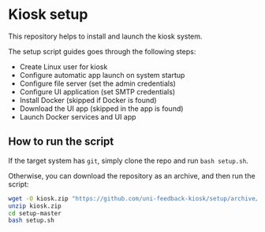 # Kiosk setup

This repository helps to install and launch the kiosk system.

The setup script guides goes through the following steps:

- Create Linux user for kiosk
- Configure automatic app launch on system startup
- Configure file server (set the admin credentials)
- Configure UI application (set SMTP credentials)
- Install Docker (skipped if Docker is found)
- Download the UI app (skipped in the app is found)
- Launch Docker services and UI app

## How to run the script

If the target system has `git`, simply clone the repo and run `bash setup.sh`.

Otherwise, you can download the repository as an archive, and then run the script:

```bash
wget -O kiosk.zip "https://github.com/uni-feedback-kiosk/setup/archive/refs/heads/master.zip"
unzip kiosk.zip
cd setup-master
bash setup.sh
```
